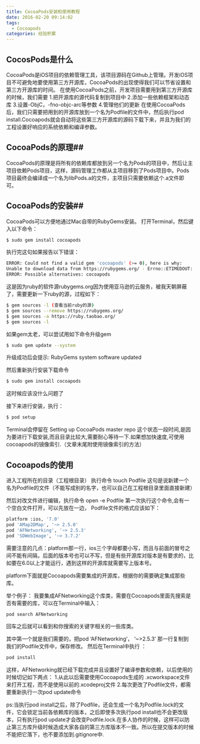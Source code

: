 ```yaml
---
title: CocoaPods安装和使用教程
date: 2016-02-20 09:14:02
tags:
  - Cocoapods
categories: 经验积累
---
```


## CocosPods是什么

CocoaPods是iOS项目的依赖管理工具，该项目源码在Github上管理。开发iOS项目不可避免地要使用第三方开源库，CocoaPods的出现使得我们可以节省设置和第三方开源库的时间。
在使用CocoaPods之前，开发项目需要用到第三方开源库的时候，我们需要
1.把开源库的源代码复制到项目中
2.添加一些依赖框架和动态库
3.设置-ObjC，-fno-objc-arc等参数
4.管理他们的更新
在使用CocoaPods后，我们只需要把用到的开源库放到一个名为Podfile的文件中，然后执行pod install.Cocoapods就会自动将这些第三方开源库的源码下载下来，并且为我们的工程设置好响应的系统依赖和编译参数。

<!-- more -->

## CocoaPods的原理##

CocoaPods的原理是将所有的依赖库都放到另一个名为Pods的项目中，然后让主项目依赖Pods项目，这样，源码管理工作都从主项目移到了Pods项目中。Pods项目最终会编译成一个名为libPods.a的文件，主项目只需要依赖这个.a文件即可。

## CocoaPods的安装##

CocoaPods可以方便地通过Mac自带的RubyGems安装。
打开Terminal，然后键入以下命令：
``` bash
$ sudo gem install cocoapods
```
执行完这句如果报告以下错误：
``` bash
ERROR: Could not find a valid gem 'cocoapods' (>= 0), here is why:
Unable to download data from https://rubygems.org/ - Errno::ETIMEDOUT: Operation timed out - connect(2) (https://rubygems.org/latest_specs.4.8.gz)
ERROR: Possible alternatives: cocoapods
```
这是因为ruby的软件源rubygems.org因为使用亚马逊的云服务，被我天朝屏蔽了，需要更新一下ruby的源，过程如下：
``` bash
$ gem sources -l (查看当前ruby的源)
$ gem sources --remove https://rubygems.org/
$ gem sources -a https://ruby.taobao.org/
$ gem sources -l
```
如果gem太老，可以尝试用如下命令升级gem
``` bash
$ sudo gem update --system
```
升级成功后会提示: RubyGems system software updated

然后重新执行安装下载命令
``` bash
$ sudo gem install cocoapods
```
这时候应该没什么问题了

接下来进行安装，执行：
``` bash
$ pod setup
```
Terminal会停留在 Setting up CocoaPods master repo 这个状态一段时间,是因为要进行下载安装,而且目录比较大,需要耐心等待一下.如果想加快速度,可使用cocoapods的镜像索引.（文章末尾附使用镜像索引的方法）

## Cocoapods的使用

进入工程所在的目录（工程根目录）
执行命令 touch Podfile
这句是说新建一个名为Podfile的文件（不能写成别的名字，也可以自己在工程根目录里面直接新建）

然后对改文件进行编辑，执行命令 open -e Podfile
第一次执行这个命令,会有一个空白文件打开，可以先放在一边，
Podfile文件的格式应该如下：
``` bash
platform :ios, '7.0'
pod 'AMap2DMap', '~> 2.5.0'
pod 'AFNetworking', '~> 2.5.3'
pod 'SDWebImage', '~> 3.7.2'
```
需要注意的几点：platform那一行，ios三个字母都要小写，而且与前面的冒号之间不能有间隔，后面的版本号也可以不写，但是有些开源库对版本是有要求的，比如要在6.0以上才能运行，遇到这样的开源库就需要写上版本号。

platform下面就是Cocoapods需要集成的开源库，根据你的需要确定集成那些库。

举个例子：
我要集成AFNetworking这个库类，需要在Cocoapods里面先搜索是否有需要的库，可以在Terminal中输入：
``` bash
pod search AFNetworking
```
回车之后就可以看到和你搜索的关键字相关的一些库类。

其中第一个就是我们需要的，把pod ‘AFNetworking’， ‘~>2.5.3’
那一行复制到我们的Podfile文件中，保存修改。
然后在Terminal中执行 ：
``` bash
pod install
```
这样，AFNetworking就已经下载完成并且设置好了编译参数和依赖，以后使用的时候切记如下两点：
1.从此以后需要使用Cocoapods生成的 .xcworkspace文件来打开工程，而不是使用以前的.xcodeproj文件
2.每次更改了Podfile文件，都需要重新执行一次pod update命令

ps:当执行pod install之后，除了Podfile，还会生成一个名为Podfile.lock的文件，它会锁定当前各依赖库的版本，之后即使多次执行pod install也不会更改版本，只有执行pod update才会改变Podfile.lock.在多人协作的时候，这样可以防止第三方库升级时候造成大家各自的第三方库版本不一致。所以在提交版本的时候不能把它落下，也不要添加到.gitignore中.
